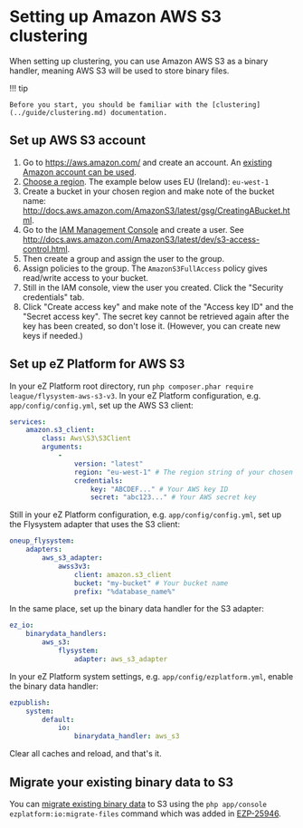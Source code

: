 # Setting up Amazon AWS S3 clustering

When setting up clustering, you can use Amazon AWS S3 as a binary handler,
meaning AWS S3 will be used to store binary files.

!!! tip

    Before you start, you should be familiar with the [clustering](../guide/clustering.md) documentation.

## Set up AWS S3 account

1.  Go to <https://aws.amazon.com/> and create an account.
An [existing Amazon account can be used](http://docs.aws.amazon.com/AmazonS3/latest/gsg/SigningUpforS3.html).
1.  [Choose a region](http://docs.aws.amazon.com/storagegateway/latest/userguide/available-regions-intro.html).
The example below uses EU (Ireland): `eu-west-1`
1.  Create a bucket in your chosen region and make note of the bucket name:
<http://docs.aws.amazon.com/AmazonS3/latest/gsg/CreatingABucket.html>.
1.  Go to the [IAM Management Console](https://console.aws.amazon.com/iam/home#/users) and create a user.
See <http://docs.aws.amazon.com/AmazonS3/latest/dev/s3-access-control.html>.
1.  Then create a group and assign the user to the group.
1.  Assign policies to the group. The `AmazonS3FullAccess` policy gives read/write access to your bucket.
1.  Still in the IAM console, view the user you created. Click the "Security credentials" tab.
1.  Click "Create access key" and make note of the "Access key ID" and the "Secret access key".
The secret key cannot be retrieved again after the key has been created, so don't lose it.
(However, you can create new keys if needed.)

## Set up eZ Platform for AWS S3

In your eZ Platform root directory, run `php composer.phar require league/flysystem-aws-s3-v3`.
In your eZ Platform configuration, e.g. `app/config/config.yml`, set up the AWS S3 client:

``` yaml
services:
    amazon.s3_client:
        class: Aws\S3\S3Client
        arguments:
            -
                version: "latest"
                region: "eu-west-1" # The region string of your chosen region
                credentials:
                    key: "ABCDEF..." # Your AWS key ID
                    secret: "abc123..." # Your AWS secret key
```

Still in your eZ Platform configuration, e.g. `app/config/config.yml`,
set up the Flysystem adapter that uses the S3 client:

``` yaml
oneup_flysystem:
    adapters:
        aws_s3_adapter:
            awss3v3:
                client: amazon.s3_client
                bucket: "my-bucket" # Your bucket name
                prefix: "%database_name%"
```

In the same place, set up the binary data handler for the S3 adapter:

``` yaml
ez_io:
    binarydata_handlers:
        aws_s3:
            flysystem:
                adapter: aws_s3_adapter
```

In your eZ Platform system settings, e.g. `app/config/ezplatform.yml`, enable the binary data handler:

``` yaml
ezpublish:
    system:
        default:
            io:
                binarydata_handler: aws_s3
```

Clear all caches and reload, and that's it.

## Migrate your existing binary data to S3

You can [migrate existing binary data](../guide/clustering.md#migration) to S3 using the `php app/console ezplatform:io:migrate-files` command
which was added in [EZP-25946](https://jira.ez.no/browse/EZP-25946).
